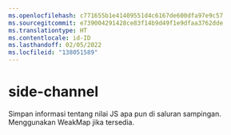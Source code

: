 ```yaml
---
ms.openlocfilehash: c771655b1e41409551d4c6167de600dfa97e9c57
ms.sourcegitcommit: e739004291428ce83f14b9d49f1e9dfaa3762dde
ms.translationtype: HT
ms.contentlocale: id-ID
ms.lasthandoff: 02/05/2022
ms.locfileid: "138051589"
---
```

# <a name="side-channel"></a>side-channel
Simpan informasi tentang nilai JS apa pun di saluran sampingan. Menggunakan WeakMap jika tersedia.

